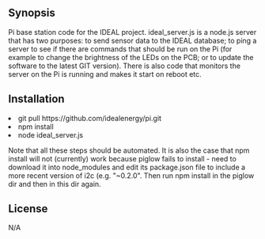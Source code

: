 ## Synopsis

Pi base station code for the IDEAL project. ideal_server.js is a node.js server that has two purposes: to send sensor data to the IDEAL database; to ping a server to see if there are commands that should be run on the Pi (for example to change the brightness of the LEDs on the PCB; or to update the software to the latest GIT version). There is also code that monitors the server on the Pi is running and makes it start on reboot etc.

## Installation

<li>git pull https://github.com/idealenergy/pi.git
<li>npm install
<li>node ideal_server.js

Note that all these steps should be automated. It is also the case that npm install will not (currently) work because piglow fails to install - need to download it into node_modules and edit its package.json file to include a more recent version of i2c (e.g. "~0.2.0". Then run npm install in the piglow dir and then in this dir again.

## License

N/A
